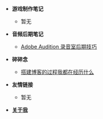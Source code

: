 - **游戏制作笔记**
  - 暂无

- **音频后期笔记**
  - [Adobe Audition 录音室后期技巧](/zh-cn/media/audition.md)

- **碎碎念**
  - [搭建博客的过程我都在经历什么](/zh-cn/chat/AboutBlog.md)

- **友情链接**
  - 暂无

- [**关于我**](/about.md)